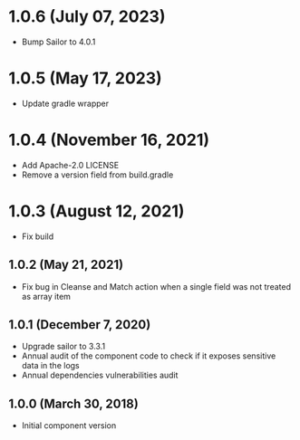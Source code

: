 # 1.0.6 (July 07, 2023)
* Bump Sailor to 4.0.1

# 1.0.5 (May 17, 2023)
* Update gradle wrapper

# 1.0.4 (November 16, 2021)
* Add Apache-2.0 LICENSE
* Remove a version field from build.gradle

# 1.0.3 (August 12, 2021)
* Fix build

## 1.0.2 (May 21, 2021)
* Fix bug in Cleanse and Match action when a single field was not treated as array item 

## 1.0.1 (December 7, 2020)

* Upgrade sailor to 3.3.1
* Annual audit of the component code to check if it exposes sensitive data in the logs
* Annual dependencies vulnerabilities audit

## 1.0.0 (March 30, 2018)
* Initial component version
